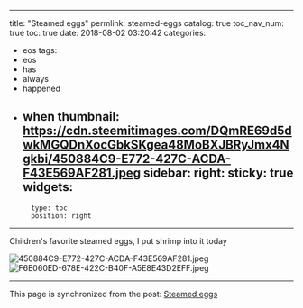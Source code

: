 
---
title: "Steamed eggs"
permlink: steamed-eggs
catalog: true
toc_nav_num: true
toc: true
date: 2018-08-02 03:20:42
categories:
- eos
tags:
- eos
- has
- always
- happened
- when
thumbnail: https://cdn.steemitimages.com/DQmRE69d5dwkMGQDnXocGbkSKgea48MoBXJBRyJmx4Ngkbi/450884C9-E772-427C-ACDA-F43E569AF281.jpeg
sidebar:
    right:
        sticky: true
widgets:
    -
        type: toc
        position: right
---


Children's favorite steamed eggs, I put shrimp into it today

![450884C9-E772-427C-ACDA-F43E569AF281.jpeg](https://cdn.steemitimages.com/DQmRE69d5dwkMGQDnXocGbkSKgea48MoBXJBRyJmx4Ngkbi/450884C9-E772-427C-ACDA-F43E569AF281.jpeg)
![F6E060ED-678E-422C-B40F-A5E8E43D2EFF.jpeg](https://cdn.steemitimages.com/DQmR1gXNrDUfGQgnu8JkmyVL1pkemRr74Gey7dgaRemvxEe/F6E060ED-678E-422C-B40F-A5E8E43D2EFF.jpeg)

- - -

This page is synchronized from the post: [Steamed eggs](https://steemit.com/@cherryzz/steamed-eggs)
